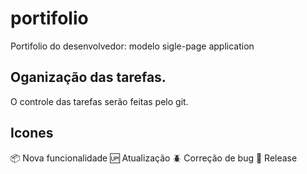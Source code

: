 # portifolio
Portifolio do desenvolvedor:  modelo sigle-page application 

## Oganização das tarefas.
O controle das tarefas serão feitas pelo git.

## Icones
:package: Nova funcionalidade
:up: Atualização 
:beetle: Correção de bug
:checkered_flag: Release
